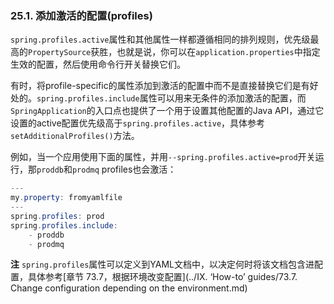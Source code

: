 ### 25.1. 添加激活的配置(profiles)

`spring.profiles.active`属性和其他属性一样都遵循相同的排列规则，优先级最高的`PropertySource`获胜，也就是说，你可以在`application.properties`中指定生效的配置，然后使用命令行开关替换它们。

有时，将profile-specific的属性添加到激活的配置中而不是直接替换它们是有好处的。`spring.profiles.include`属性可以用来无条件的添加激活的配置，而`SpringApplication`的入口点也提供了一个用于设置其他配置的Java API，通过它设置的active配置优先级高于`spring.profiles.active`，具体参考`setAdditionalProfiles()`方法。

例如，当一个应用使用下面的属性，并用`--spring.profiles.active=prod`开关运行，那`proddb`和`prodmq` profiles也会激活：
```java
---
my.property: fromyamlfile
---
spring.profiles: prod
spring.profiles.include:
	- proddb
	- prodmq
```
**注** `spring.profiles`属性可以定义到YAML文档中，以决定何时将该文档包含进配置，具体参考[章节 73.7，根据环境改变配置](../IX. ‘How-to’ guides/73.7. Change configuration depending on the environment.md)
